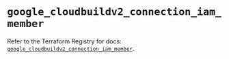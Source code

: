 # `google_cloudbuildv2_connection_iam_member`

Refer to the Terraform Registry for docs: [`google_cloudbuildv2_connection_iam_member`](https://registry.terraform.io/providers/hashicorp/google-beta/6.5.0/docs/resources/google_cloudbuildv2_connection_iam_member).
